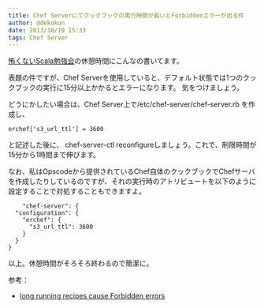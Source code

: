 ```yaml
---
title: Chef Serverにてクックブックの実行時間が長いとForbiddenエラーが出る件
author: @dekokun
date: 2013/10/19 15:33
tags: Chef Server
---
```


[怖くないScala勉強会](http://connpass.com/event/3420/)の休憩時間にこんなの書いてます。

表題の件ですが、Chef Serverを使用していると、デフォルト状態では1つのクックブックの実行に15分以上かかるとエラーになります。
気をつけましょう。

どうにかしたい場合は、Chef Server上で/etc/chef-server/chef-server.rb を作成し、

    erchef['s3_url_ttl'] = 3600

と記述した後に、 chef-server-ctl reconfigureしましょう。これで、制限時間が15分から1時間まで伸びます。

なお、私はOpscodeから提供されているChef自体のクックブックでChefサーバを作成したりしているのですが、それの実行時のアトリビュートを以下のように設定することで対処することもできますよ。

        "chef-server": {
      "configuration": {
        "erchef": {
          "s3_url_ttl": 3600
        }
      }
    }

以上。休憩時間がそろそろ終わるので簡潔に。

参考：

- [long running recipes cause Forbidden errors ](http://linkis.com/tickets.opscode.com/uQ7r)

